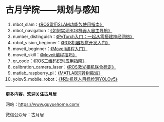 # 古月学院——规划与感知

1. mbot_slam：[《ROS常用SLAM功能包使用指南》](https://class.guyuehome.com/detail/p_5ed700a841cc8_UpE7PGXW/6) 
2. mbot_navigation：[《如何实现ROS机器人自主导航》](https://class.guyuehome.com/detail/p_5ee871cc4674f_R75Aafau/6) 
3. number_distinguish：[《PyTorch入门：一起从零搭建神经网络》](https://class.guyuehome.com/detail/p_5fbb2fd9e4b0231ba88829d0/6) 
4. robot_vision_beginner：[《ROS机器视觉开发入门》](https://class.guyuehome.com/detail/p_5efc3fe2f3a60_JH9Pammo/6) 
5. moveit_beginner：[《MoveIt编程入门》](https://class.guyuehome.com/detail/p_5e8e8e85b1e8f_9TdYxswq/6) 
6. moveit_skill：[《Moveit编程技巧》](https://class.guyuehome.com/detail/p_5e99807f9ac65_rWrEfAGO/6) 
7. qr_code：[《ROS二维码识别应用指南》](https://class.guyuehome.com/detail/p_607927b2e4b071a81eb28e86/6) 
8. calibration_camera_laser：[《ROS激光相机联合标定》](https://class.guyuehome.com/detail/p_613ecdeee4b04518c6137c0b/6) 
9. matlab_raspberry_pi：[《MATLAB玩转树莓派》](https://class.guyuehome.com/detail/p_61679f2de4b01fea4dcc6f96/6) 
10. yolov5_mobile_robot：[《移动机器人目标检测YOLOv5》](https://class.guyuehome.com/detail/p_623962a0e4b0f7cb7c75124d/6) 

------

**更多内容，欢迎关注古月居**

网站：https://www.guyuehome.com/

微信公众号：古月居
